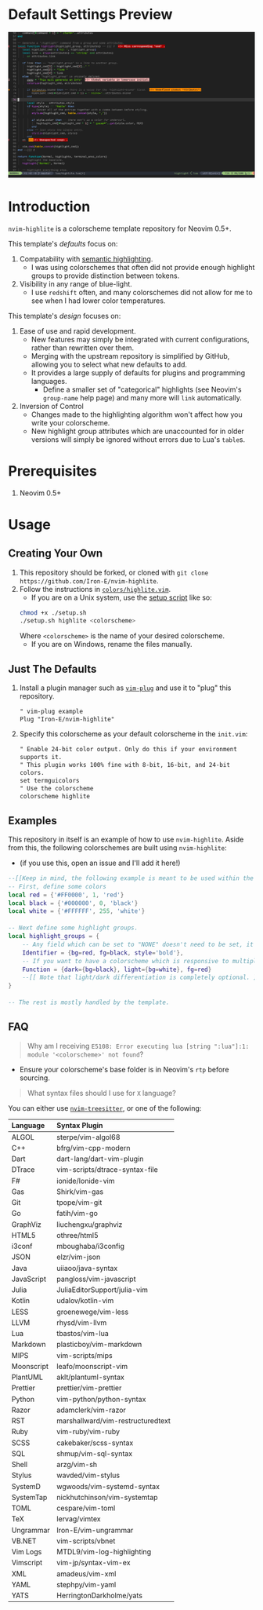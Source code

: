 # Default Settings Preview

![lua preview](./media/preview.png "Lua Preview")

# Introduction

`nvim-highlite` is a colorscheme template repository for Neovim 0.5+.

This template's _defaults_ focus on:

1. Compatability with [semantic highlighting](https://medium.com/@evnbr/coding-in-color-3a6db2743a1e).
	* I was using colorschemes that often did not provide enough highlight groups to provide distinction between tokens.
2. Visibility in any range of blue-light.
	* I use `redshift` often, and many colorschemes did not allow for me to see when I had lower color temperatures.

This template's _design_ focuses on:

1. Ease of use and rapid development.
	* New features may simply be integrated with current configurations, rather than rewritten over them.
	* Merging with the upstream repository is simplified by GitHub, allowing you to select what new defaults to add.
	* It provides a large supply of defaults for plugins and programming languages.
		* Define a smaller set of "categorical" highlights (see Neovim's `group-name` help page) and many more will `link` automatically.
2. Inversion of Control
	* Changes made to the highlighting algorithm won't affect how you write your colorscheme.
	* New highlight group attributes which are unaccounted for in older versions will simply be ignored without errors due to Lua's `table`s.

# Prerequisites

1. Neovim 0.5+

# Usage

## Creating Your Own

1. This repository should be forked, or cloned with `git clone https://github.com/Iron-E/nvim-highlite`.
2. Follow the instructions in [`colors/highlite.vim`](colors/highlite.vim).
	* If you are on a Unix system, use the [setup script](setup.sh) like so:
	```sh
	chmod +x ./setup.sh
	./setup.sh highlite <colorscheme>
	```
	Where `<colorscheme>` is the name of your desired colorscheme.
	* If you are on Windows, rename the files manually.

## Just The Defaults

1. Install a plugin manager such as [`vim-plug`](https://github.com/junegunn/vim-plug) and use it to "plug" this repository.
	```viml
	" vim-plug example
	Plug "Iron-E/nvim-highlite"
	```
2. Specify this colorscheme as your default colorscheme in the `init.vim`:
	```viml
	" Enable 24-bit color output. Only do this if your environment supports it.
	" This plugin works 100% fine with 8-bit, 16-bit, and 24-bit colors.
	set termguicolors
	" Use the colorscheme
	colorscheme highlite
	```

## Examples

This repository in itself is an example of how to use `nvim-highlite`. Aside from this, the following colorschemes are built using `nvim-highlite`:

* (if you use this, open an issue and I'll add it here!)

```lua
--[[Keep in mind, the following example is meant to be used within the context of the `colors/highlite.vim` file.]]
-- First, define some colors
local red = {'#FF0000', 1, 'red'}
local black = {'#000000', 0, 'black'}
local white = {'#FFFFFF', 255, 'white'}

-- Next define some highlight groups.
local highlight_groups = {
	-- Any field which can be set to "NONE" doesn't need to be set, it will be automatically assumed to be "NONE".
	Identifier = {bg=red, fg=black, style='bold'},
	-- If you want to have a colorscheme which is responsive to multiple background settings, you can do that too:
	Function = {dark={bg=black}, light={bg=white}, fg=red}
	--[[ Note that light/dark differentiation is completely optional. ]]
}

-- The rest is mostly handled by the template.
```

## FAQ

> Why am I receiving `E5108: Error executing lua [string ":lua"]:1: module '<colorscheme>' not found`?

* Ensure your colorscheme's base folder is in Neovim's `rtp` before sourcing.

> What syntax files should I use for `X` language?

You can either use [`nvim-treesitter`](https://github.com/nvim-treesitter/nvim-treesitter), or one of the following:

| Language   | Syntax Plugin                     |
|:-----------|:----------------------------------|
| ALGOL      | sterpe/vim-algol68                |
| C++        | bfrg/vim-cpp-modern               |
| Dart       | dart-lang/dart-vim-plugin         |
| DTrace     | vim-scripts/dtrace-syntax-file    |
| F#         | ionide/Ionide-vim                 |
| Gas        | Shirk/vim-gas                     |
| Git        | tpope/vim-git                     |
| Go         | fatih/vim-go                      |
| GraphViz   | liuchengxu/graphviz               |
| HTML5      | othree/html5                      |
| i3conf     | mboughaba/i3config                |
| JSON       | elzr/vim-json                     |
| Java       | uiiaoo/java-syntax                |
| JavaScript | pangloss/vim-javascript           |
| Julia      | JuliaEditorSupport/julia-vim      |
| Kotlin     | udalov/kotlin-vim                 |
| LESS       | groenewege/vim-less               |
| LLVM       | rhysd/vim-llvm                    |
| Lua        | tbastos/vim-lua                   |
| Markdown   | plasticboy/vim-markdown           |
| MIPS       | vim-scripts/mips                  |
| Moonscript | leafo/moonscript-vim              |
| PlantUML   | aklt/plantuml-syntax              |
| Prettier   | prettier/vim-prettier             |
| Python     | vim-python/python-syntax          |
| Razor      | adamclerk/vim-razor               |
| RST        | marshallward/vim-restructuredtext |
| Ruby       | vim-ruby/vim-ruby                 |
| SCSS       | cakebaker/scss-syntax             |
| SQL        | shmup/vim-sql-syntax              |
| Shell      | arzg/vim-sh                       |
| Stylus     | wavded/vim-stylus                 |
| SystemD    | wgwoods/vim-systemd-syntax        |
| SystemTap  | nickhutchinson/vim-systemtap      |
| TOML       | cespare/vim-toml                  |
| TeX        | lervag/vimtex                     |
| Ungrammar  | Iron-E/vim-ungrammar              |
| VB.NET     | vim-scripts/vbnet                 |
| Vim Logs   | MTDL9/vim-log-highlighting        |
| Vimscript  | vim-jp/syntax-vim-ex              |
| XML        | amadeus/vim-xml                   |
| YAML       | stephpy/vim-yaml                  |
| YATS       | HerringtonDarkholme/yats          |

